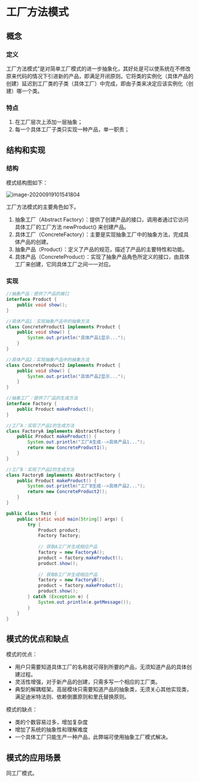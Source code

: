# 工厂方法模式

## 概念

### 定义

工厂方法模式”是对简单工厂模式的进一步抽象化，其好处是可以使系统在不修改原来代码的情况下引进新的产品，即满足开闭原则。它将类的实例化（具体产品的创建）延迟到工厂类的子类（具体工厂）中完成，即由子类来决定应该实例化（创建）哪一个类。

### 特点

1. 在工厂层次上添加一层抽象；
2. 每一个具体工厂子类只实现一种产品，单一职责；

## 结构和实现

### 结构

模式结构图如下：

![image-20200919101541804](https://i.loli.net/2020/09/19/ZEbsgKCA5RL6pDc.png)

工厂方法模式的主要角色如下。

1. 抽象工厂（Abstract Factory）：提供了创建产品的接口，调用者通过它访问具体工厂的工厂方法 newProduct() 来创建产品。
2. 具体工厂（ConcreteFactory）：主要是实现抽象工厂中的抽象方法，完成具体产品的创建。
3. 抽象产品（Product）：定义了产品的规范，描述了产品的主要特性和功能。
4. 具体产品（ConcreteProduct）：实现了抽象产品角色所定义的接口，由具体工厂来创建，它同具体工厂之间一一对应。

### 实现

```java
//抽象产品：提供了产品的接口
interface Product {
    public void show();
}

//具体产品1：实现抽象产品中的抽象方法
class ConcreteProduct1 implements Product {
    public void show() {
        System.out.println("具体产品1显示...");
    }
}

//具体产品2：实现抽象产品中的抽象方法
class ConcreteProduct2 implements Product {
    public void show() {
        System.out.println("具体产品2显示...");
    }
}

//抽象工厂：提供了厂品的生成方法
interface Factory {
    public Product makeProduct();
}

//工厂A：实现了产品1的生成方法
class FactoryA implements AbstractFactory {
    public Product makeProduct() {
        System.out.println("工厂A生成-->具体产品1...");
        return new ConcreteProduct1();
    }
}

//工厂B：实现了产品2的生成方法
class FactoryB implements AbstractFactory {
    public Product makeProduct() {
        System.out.println("工厂B生成-->具体产品2...");
        return new ConcreteProduct2();
    }
}

public class Test {
    public static void main(String[] args) {
        try {
            Product product;
            Factory factory;
            
            // 获取A工厂并生成相应产品
           	factory = new FactoryA();
            product = factory.makeProduct();
            product.show();
            
            // 获取B工厂并生成相应产品
            factory = new FactoryB();
            product = factory.makeProduct();
            product.show();
        } catch (Exception e) {
            System.out.println(e.getMessage());
        }
    }
}
```





## 模式的优点和缺点

模式的优点：

- 用户只需要知道具体工厂的名称就可得到所要的产品，无须知道产品的具体创建过程。
- 灵活性增强，对于新产品的创建，只需多写一个相应的工厂类。
- 典型的解耦框架。高层模块只需要知道产品的抽象类，无须关心其他实现类，满足迪米特法则、依赖倒置原则和里氏替换原则。


模式的缺点：

- 类的个数容易过多，增加复杂度
- 增加了系统的抽象性和理解难度
- 一个具体工厂只能生产一种产品，此弊端可使用抽象工厂模式解决。

## 模式的应用场景

同工厂模式。

